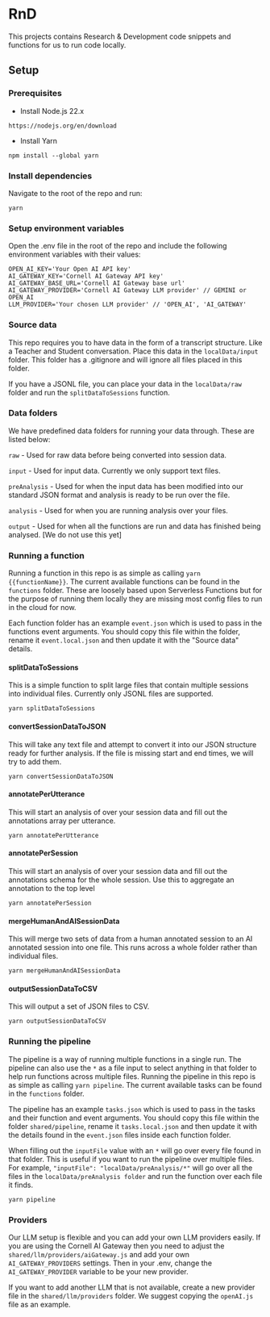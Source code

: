 # RnD

This projects contains Research & Development code snippets and functions for us to run code locally.

## Setup

### Prerequisites

- Install Node.js 22.x
```
https://nodejs.org/en/download
```

- Install Yarn
```
npm install --global yarn
```

### Install dependencies

Navigate to the root of the repo and run:

```
yarn
```

### Setup environment variables

Open the .env file in the root of the repo and include the following environment variables with their values:

```
OPEN_AI_KEY='Your Open AI API key'
AI_GATEWAY_KEY='Cornell AI Gateway API key'
AI_GATEWAY_BASE_URL='Cornell AI Gateway base url'
AI_GATEWAY_PROVIDER='Cornell AI Gateway LLM provider' // GEMINI or OPEN_AI
LLM_PROVIDER='Your chosen LLM provider' // 'OPEN_AI', 'AI_GATEWAY'
```

### Source data

This repo requires you to have data in the form of a transcript structure. Like a Teacher and Student conversation. Place this data in the `localData/input` folder. This folder has a .gitignore and will ignore all files placed in this folder.

If you have a JSONL file, you can place your data in the `localData/raw` folder and run the `splitDataToSessions` function.

### Data folders

We have predefined data folders for running your data through. These are listed below:

`raw` - Used for raw data before being converted into session data.

`input` - Used for input data. Currently we only support text files.

`preAnalysis` - Used for when the input data has been modified into our standard JSON format and analysis is ready to be run over the file.

`analysis` - Used for when you are running analysis over your files.

`output` - Used for when all the functions are run and data has finished being analysed. [We do not use this yet]


### Running a function

Running a function in this repo is as simple as calling `yarn {{functionName}}`. The current available functions can be found in the `functions` folder. These are loosely based upon Serverless Functions but for the purpose of running them locally they are missing most config files to run in the cloud for now.

Each function folder has an example `event.json` which is used to pass in the functions event arguments. You should copy this file within the folder, rename it `event.local.json` and then update it with the "Source data" details.

#### splitDataToSessions

This is a simple function to split large files that contain multiple sessions into individual files. Currently only JSONL files are supported.

```
yarn splitDataToSessions
```

#### convertSessionDataToJSON

This will take any text file and attempt to convert it into our JSON structure ready for further analysis. If the file is missing start and end times, we will try to add them.

```
yarn convertSessionDataToJSON
```

#### annotatePerUtterance

This will start an analysis of over your session data and fill out the annotations array per utterance.

```
yarn annotatePerUtterance
```

#### annotatePerSession

This will start an analysis of over your session data and fill out the annotations schema for the whole session. Use this to aggregate an annotation to the top level

```
yarn annotatePerSession
```

#### mergeHumanAndAISessionData

This will merge two sets of data from a human annotated session to an AI annotated session into one file. This runs across a whole folder rather than individual files.

```
yarn mergeHumanAndAISessionData
```

#### outputSessionDataToCSV

This will output a set of JSON files to CSV.

```
yarn outputSessionDataToCSV
```

### Running the pipeline

The pipeline is a way of running multiple functions in a single run. The pipeline can also use the `*` as a file input to select anything in that folder to help run functions across multiple files. Running the pipeline in this repo is as simple as calling `yarn pipeline`. The current available tasks can be found in the `functions` folder. 

The pipeline has an example `tasks.json` which is used to pass in the tasks and their function and event arguments. You should copy this file within the folder `shared/pipeline`, rename it `tasks.local.json` and then update it with the details found in the `event.json` files inside each function folder. 

When filling out the `inputFile` value with an `*` will go over every file found in that folder. This is useful if you want to run the pipeline over multiple files. For example, `"inputFile": "localData/preAnalysis/*"` will go over all the files in the `localData/preAnalysis folder` and run the function over each file it finds.

```
yarn pipeline
```

### Providers

Our LLM setup is flexible and you can add your own LLM providers easily. If you are using the Cornell AI Gateway then you need to adjust the `shared/llm/providers/aiGateway.js` and add your own `AI_GATEWAY_PROVIDERS` settings. Then in your .env, change the `AI_GATEWAY_PROVIDER` variable to be your new provider.

If you want to add another LLM that is not available, create a new provider file in the `shared/llm/providers` folder. We suggest copying the `openAI.js` file as an example.